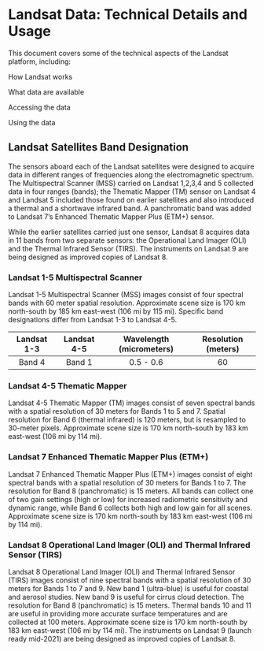
# Landsat Data: Technical Details and Usage

This document covers some of the technical aspects of the Landsat platform, including:

How Landsat works

What data are available

Accessing the data

Using the data

## Landsat Satellites Band Designation

The sensors aboard each of the Landsat satellites were designed to acquire data in different ranges of frequencies along the electromagnetic spectrum. The Multispectral Scanner (MSS) carried on Landsat 1,2,3,4 and 5 collected data in four ranges (bands); the Thematic Mapper (TM) sensor on Landsat 4 and Landsat 5 included those found on earlier satellites and also introduced a thermal and a shortwave infrared band. A panchromatic band was added to Landsat 7’s Enhanced Thematic Mapper Plus (ETM+) sensor.

While the earlier satellites carried just one sensor, Landsat 8 acquires data in 11 bands from two separate sensors: the Operational Land Imager (OLI) and the Thermal Infrared Sensor (TIRS).  The instruments on Landsat 9 are being designed as improved copies of Landsat 8.

### Landsat 1-5 Multispectral Scanner

Landsat 1-5 Multispectral Scanner (MSS) images consist of four spectral bands with 60 meter spatial resolution. Approximate scene size is 170 km north-south by 185 km east-west (106 mi by 115 mi). Specific band designations differ from Landsat 1-3 to Landsat 4-5.

| Landsat 1-3 | Landsat 4-5 | Wavelength (micrometers) | Resolution (meters) |
| :----------: | :----------: | :-----: | :-----: |
| Band 4 | Band 1 | 0.5 - 0.6 | 60 |


### Landsat 4-5 Thematic Mapper

Landsat 4-5 Thematic Mapper (TM) images consist of seven spectral bands with a spatial resolution of 30 meters for Bands 1 to 5 and 7. Spatial resolution for Band 6 (thermal infrared) is 120 meters, but is resampled to 30-meter pixels. Approximate scene size is 170 km north-south by 183 km east-west (106 mi by 114 mi).

### Landsat 7 Enhanced Thematic Mapper Plus (ETM+)

Landsat 7 Enhanced Thematic Mapper Plus (ETM+) images consist of eight spectral bands with a spatial resolution of 30 meters for Bands 1 to 7. The resolution for Band 8 (panchromatic) is 15 meters. All bands can collect one of two gain settings (high or low) for increased radiometric sensitivity and dynamic range, while Band 6 collects both high and low gain for all scenes. Approximate scene size is 170 km north-south by 183 km east-west (106 mi by 114 mi).


### Landsat 8 Operational Land Imager (OLI) and Thermal Infrared Sensor (TIRS)

Landsat 8 Operational Land Imager (OLI) and Thermal Infrared Sensor (TIRS) images consist of nine spectral bands with a spatial resolution of 30 meters for Bands 1 to 7 and 9. New band 1 (ultra-blue) is useful for coastal and aerosol studies. New band 9 is useful for cirrus cloud detection. The resolution for Band 8 (panchromatic) is 15 meters. Thermal bands 10 and 11 are useful in providing more accurate surface temperatures and are collected at 100 meters. Approximate scene size is 170 km north-south by 183 km east-west (106 mi by 114 mi). The instruments on Landsat 9 (launch ready mid-2021) are being designed as improved copies of Landsat 8.
